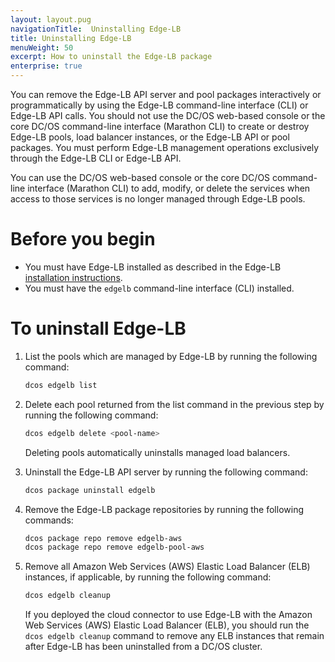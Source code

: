 ```yaml
---
layout: layout.pug
navigationTitle:  Uninstalling Edge-LB
title: Uninstalling Edge-LB
menuWeight: 50
excerpt: How to uninstall the Edge-LB package
enterprise: true
---
```

You can remove the Edge-LB API server and pool packages interactively or programmatically by using the Edge-LB command-line interface (CLI) or Edge-LB API calls. You should not use the DC/OS web-based console or the core DC/OS command-line interface (Marathon CLI) to create or destroy Edge-LB pools, load balancer instances, or the Edge-LB API or pool packages. You must perform Edge-LB management operations exclusively through the Edge-LB CLI or Edge-LB API.

You can use the DC/OS web-based console or the core DC/OS command-line interface (Marathon CLI) to add, modify, or delete the services when access to those services is no longer managed through Edge-LB pools.

# Before you begin
* You must have Edge-LB installed as described in the Edge-LB [installation instructions](/services/edge-lb/getting-started/installing).
* You must have the `edgelb` command-line interface (CLI) installed.

# To uninstall Edge-LB
1. List the pools which are managed by Edge-LB by running the following command:

    ```bash
    dcos edgelb list
    ```

1. Delete each pool returned from the list command in the previous step by running the following command:

    ```bash
    dcos edgelb delete <pool-name>
    ```
    Deleting pools automatically uninstalls managed load balancers.

1. Uninstall the Edge-LB API server by running the following command:

    ```bash
    dcos package uninstall edgelb
    ```

1. Remove the Edge-LB package repositories by running the following commands:

    ```bash
    dcos package repo remove edgelb-aws
    dcos package repo remove edgelb-pool-aws
    ```

1. Remove all Amazon Web Services (AWS) Elastic Load Balancer (ELB) instances, if applicable, by running the following command:

    ```bash
    dcos edgelb cleanup
    ```

    If you deployed the cloud connector to use Edge-LB with the Amazon Web Services (AWS) Elastic Load Balancer (ELB), you should run the `dcos edgelb cleanup` command to remove any ELB instances that remain after Edge-LB has been uninstalled from a DC/OS cluster.